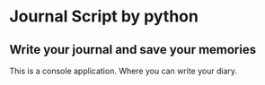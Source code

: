 # Journal Script by python
## Write your journal and save your memories

This is a console application. 
 Where you can write your diary.

